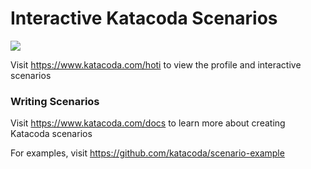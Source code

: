 # Interactive Katacoda Scenarios

[![](http://shields.katacoda.com/katacoda/hoti/count.svg)](https://www.katacoda.com/hoti "Get your profile on Katacoda.com")

Visit https://www.katacoda.com/hoti to view the profile and interactive scenarios

### Writing Scenarios
Visit https://www.katacoda.com/docs to learn more about creating Katacoda scenarios

For examples, visit https://github.com/katacoda/scenario-example
